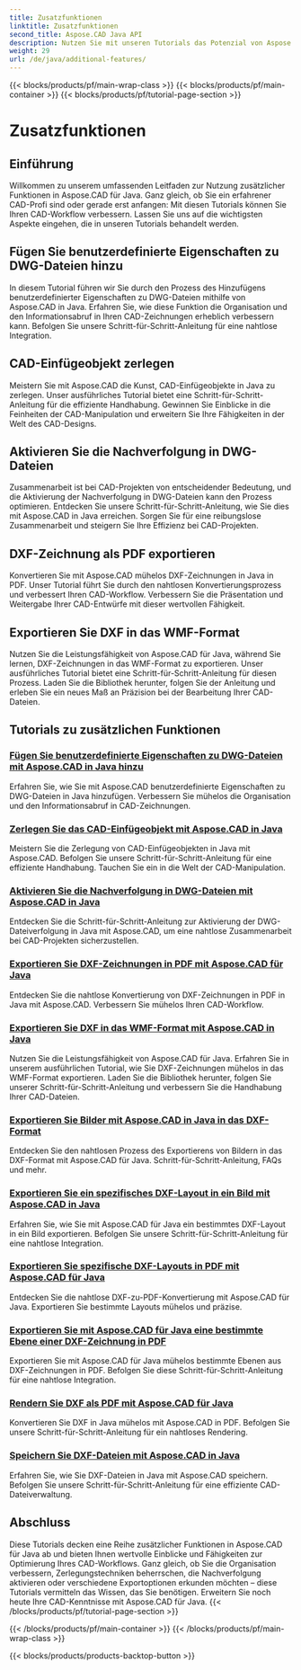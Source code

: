 ```yaml
---
title: Zusatzfunktionen
linktitle: Zusatzfunktionen
second_title: Aspose.CAD Java API
description: Nutzen Sie mit unseren Tutorials das Potenzial von Aspose.CAD in Java. Fügen Sie benutzerdefinierte Eigenschaften hinzu, zerlegen Sie CAD-Einfügeobjekte, aktivieren Sie die Nachverfolgung und exportieren Sie DXF-Zeichnungen nahtlos. Verbessern Sie Ihren CAD-Workflow mühelos.
weight: 29
url: /de/java/additional-features/
---
```


{{< blocks/products/pf/main-wrap-class >}}
{{< blocks/products/pf/main-container >}}
{{< blocks/products/pf/tutorial-page-section >}}

# Zusatzfunktionen



## Einführung

Willkommen zu unserem umfassenden Leitfaden zur Nutzung zusätzlicher Funktionen in Aspose.CAD für Java. Ganz gleich, ob Sie ein erfahrener CAD-Profi sind oder gerade erst anfangen: Mit diesen Tutorials können Sie Ihren CAD-Workflow verbessern. Lassen Sie uns auf die wichtigsten Aspekte eingehen, die in unseren Tutorials behandelt werden.

## Fügen Sie benutzerdefinierte Eigenschaften zu DWG-Dateien hinzu

In diesem Tutorial führen wir Sie durch den Prozess des Hinzufügens benutzerdefinierter Eigenschaften zu DWG-Dateien mithilfe von Aspose.CAD in Java. Erfahren Sie, wie diese Funktion die Organisation und den Informationsabruf in Ihren CAD-Zeichnungen erheblich verbessern kann. Befolgen Sie unsere Schritt-für-Schritt-Anleitung für eine nahtlose Integration.

## CAD-Einfügeobjekt zerlegen

Meistern Sie mit Aspose.CAD die Kunst, CAD-Einfügeobjekte in Java zu zerlegen. Unser ausführliches Tutorial bietet eine Schritt-für-Schritt-Anleitung für die effiziente Handhabung. Gewinnen Sie Einblicke in die Feinheiten der CAD-Manipulation und erweitern Sie Ihre Fähigkeiten in der Welt des CAD-Designs.

## Aktivieren Sie die Nachverfolgung in DWG-Dateien

Zusammenarbeit ist bei CAD-Projekten von entscheidender Bedeutung, und die Aktivierung der Nachverfolgung in DWG-Dateien kann den Prozess optimieren. Entdecken Sie unsere Schritt-für-Schritt-Anleitung, wie Sie dies mit Aspose.CAD in Java erreichen. Sorgen Sie für eine reibungslose Zusammenarbeit und steigern Sie Ihre Effizienz bei CAD-Projekten.

## DXF-Zeichnung als PDF exportieren

Konvertieren Sie mit Aspose.CAD mühelos DXF-Zeichnungen in Java in PDF. Unser Tutorial führt Sie durch den nahtlosen Konvertierungsprozess und verbessert Ihren CAD-Workflow. Verbessern Sie die Präsentation und Weitergabe Ihrer CAD-Entwürfe mit dieser wertvollen Fähigkeit.

## Exportieren Sie DXF in das WMF-Format

Nutzen Sie die Leistungsfähigkeit von Aspose.CAD für Java, während Sie lernen, DXF-Zeichnungen in das WMF-Format zu exportieren. Unser ausführliches Tutorial bietet eine Schritt-für-Schritt-Anleitung für diesen Prozess. Laden Sie die Bibliothek herunter, folgen Sie der Anleitung und erleben Sie ein neues Maß an Präzision bei der Bearbeitung Ihrer CAD-Dateien.

## Tutorials zu zusätzlichen Funktionen
### [Fügen Sie benutzerdefinierte Eigenschaften zu DWG-Dateien mit Aspose.CAD in Java hinzu](./add-custom-properties/)
Erfahren Sie, wie Sie mit Aspose.CAD benutzerdefinierte Eigenschaften zu DWG-Dateien in Java hinzufügen. Verbessern Sie mühelos die Organisation und den Informationsabruf in CAD-Zeichnungen.
### [Zerlegen Sie das CAD-Einfügeobjekt mit Aspose.CAD in Java](./decompose-cad-insert-object/)
Meistern Sie die Zerlegung von CAD-Einfügeobjekten in Java mit Aspose.CAD. Befolgen Sie unsere Schritt-für-Schritt-Anleitung für eine effiziente Handhabung. Tauchen Sie ein in die Welt der CAD-Manipulation.
### [Aktivieren Sie die Nachverfolgung in DWG-Dateien mit Aspose.CAD in Java](./enable-tracking/)
Entdecken Sie die Schritt-für-Schritt-Anleitung zur Aktivierung der DWG-Dateiverfolgung in Java mit Aspose.CAD, um eine nahtlose Zusammenarbeit bei CAD-Projekten sicherzustellen.
### [Exportieren Sie DXF-Zeichnungen in PDF mit Aspose.CAD für Java](./export-dxf-to-pdf/)
Entdecken Sie die nahtlose Konvertierung von DXF-Zeichnungen in PDF in Java mit Aspose.CAD. Verbessern Sie mühelos Ihren CAD-Workflow.
### [Exportieren Sie DXF in das WMF-Format mit Aspose.CAD in Java](./export-dxf-to-wmf/)
Nutzen Sie die Leistungsfähigkeit von Aspose.CAD für Java. Erfahren Sie in unserem ausführlichen Tutorial, wie Sie DXF-Zeichnungen mühelos in das WMF-Format exportieren. Laden Sie die Bibliothek herunter, folgen Sie unserer Schritt-für-Schritt-Anleitung und verbessern Sie die Handhabung Ihrer CAD-Dateien.
### [Exportieren Sie Bilder mit Aspose.CAD in Java in das DXF-Format](./export-images-to-dxf/)
Entdecken Sie den nahtlosen Prozess des Exportierens von Bildern in das DXF-Format mit Aspose.CAD für Java. Schritt-für-Schritt-Anleitung, FAQs und mehr.
### [Exportieren Sie ein spezifisches DXF-Layout in ein Bild mit Aspose.CAD in Java](./export-specific-layout-to-image/)
Erfahren Sie, wie Sie mit Aspose.CAD für Java ein bestimmtes DXF-Layout in ein Bild exportieren. Befolgen Sie unsere Schritt-für-Schritt-Anleitung für eine nahtlose Integration.
### [Exportieren Sie spezifische DXF-Layouts in PDF mit Aspose.CAD für Java](./export-specific-layout-to-pdf/)
Entdecken Sie die nahtlose DXF-zu-PDF-Konvertierung mit Aspose.CAD für Java. Exportieren Sie bestimmte Layouts mühelos und präzise.
### [Exportieren Sie mit Aspose.CAD für Java eine bestimmte Ebene einer DXF-Zeichnung in PDF](./export-specific-layer-to-pdf/)
Exportieren Sie mit Aspose.CAD für Java mühelos bestimmte Ebenen aus DXF-Zeichnungen in PDF. Befolgen Sie diese Schritt-für-Schritt-Anleitung für eine nahtlose Integration.
### [Rendern Sie DXF als PDF mit Aspose.CAD für Java](./render-dxf-as-pdf/)
Konvertieren Sie DXF in Java mühelos mit Aspose.CAD in PDF. Befolgen Sie unsere Schritt-für-Schritt-Anleitung für ein nahtloses Rendering.
### [Speichern Sie DXF-Dateien mit Aspose.CAD in Java](./save-dxf-files/)
Erfahren Sie, wie Sie DXF-Dateien in Java mit Aspose.CAD speichern. Befolgen Sie unsere Schritt-für-Schritt-Anleitung für eine effiziente CAD-Dateiverwaltung.

## Abschluss

Diese Tutorials decken eine Reihe zusätzlicher Funktionen in Aspose.CAD für Java ab und bieten Ihnen wertvolle Einblicke und Fähigkeiten zur Optimierung Ihres CAD-Workflows. Ganz gleich, ob Sie die Organisation verbessern, Zerlegungstechniken beherrschen, die Nachverfolgung aktivieren oder verschiedene Exportoptionen erkunden möchten – diese Tutorials vermitteln das Wissen, das Sie benötigen. Erweitern Sie noch heute Ihre CAD-Kenntnisse mit Aspose.CAD für Java.
{{< /blocks/products/pf/tutorial-page-section >}}

{{< /blocks/products/pf/main-container >}}
{{< /blocks/products/pf/main-wrap-class >}}

{{< blocks/products/products-backtop-button >}}

